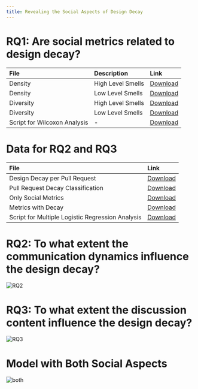 ```yaml
---
title: Revealing the Social Aspects of Design Decay
---
```


# RQ1: Are social metrics related to design decay?

| File         | Description       | Link     |
|:-------------|:------------------|:---------|
| Density | High Level Smells | [Download](https://raw.githubusercontent.com/sbes206642/sbes206642.github.io/master/design_changed/design_change_on_density_high_level_smells.rar) |
| Density | Low Level Smells   | [Download](https://raw.githubusercontent.com/sbes206642/sbes206642.github.io/master/design_changed/design_change_on_density_low_level_smells.rar) |
| Diversity           | High Level Smells      | [Download](https://raw.githubusercontent.com/sbes206642/sbes206642.github.io/master/design_changed/design_change_on_diversity_high_level_smells.rar) |
| Diversity           | Low Level Smells | [Download](https://raw.githubusercontent.com/sbes206642/sbes206642.github.io/master/design_changed/design_change_on_diversity_low_level_smells.rar) |
| Script for Wilcoxon Analysis   | - | [Download](https://raw.githubusercontent.com/sbes206642/sbes206642.github.io/master/wilcoxon_analysis.R) |

# Data for RQ2 and RQ3

| File         | Link     |
|:-------------|:---------|
| Design Decay per Pull Request | [Download](https://raw.githubusercontent.com/sbes206642/sbes206642.github.io/master/design_decay_per_pull_request.rar) |
| Pull Request Decay Classification | [Download](https://raw.githubusercontent.com/sbes206642/sbes206642.github.io/master/pull_request_decay_classification.rar) |
| Only Social Metrics | [Download](https://raw.githubusercontent.com/sbes206642/sbes206642.github.io/master/only_metrics.rar) |
| Metrics with Decay | [Download](https://raw.githubusercontent.com/sbes206642/sbes206642.github.io/master/metrics_with_decay.rar) |
| Script for Multiple Logistic Regression Analysis | [Download](https://raw.githubusercontent.com/sbes206642/sbes206642.github.io/master/multiple_regression_R.rar) |


# RQ2: To what extent the communication dynamics influence the design decay?

![RQ2](https://raw.githubusercontent.com/sbes206642/sbes206642.github.io/master/rq2.png)

# RQ3: To what extent the discussion content influence the design decay?

![RQ3](https://raw.githubusercontent.com/sbes206642/sbes206642.github.io/master/rq3.png)

# Model with Both Social Aspects

![both](https://raw.githubusercontent.com/sbes206642/sbes206642.github.io/master/all_data_tabl.png)
